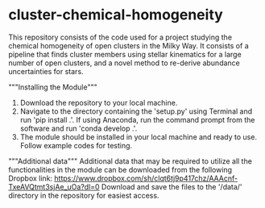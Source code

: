 # cluster-chemical-homogeneity
This repository consists of the code used for a project studying the chemical homogeneity of open clusters in the Milky Way. It consists of a pipeline that finds cluster members using stellar kinematics for a large number of open clusters, and a novel method to re-derive abundance uncertainties for stars. 

"""Installing the Module"""
1. Download the repository to your local machine.
2. Navigate to the directory containing the 'setup.py' using Terminal and run 'pip install .'. If using Anaconda, run the command prompt from the software and run 'conda develop .'.
3. The module should be installed in your local machine and ready to use. Follow example codes for testing.


"""Additional data"""
Additional data that may be required to utilize all the functionalities in the module can be downloaded from the following Dropbox link: https://www.dropbox.com/sh/clqt6tj9p417chz/AAAcnf-TxeAVQtmt3sjAe_uOa?dl=0
Download and save the files to the '/data/' directory in the repository for easiest access.